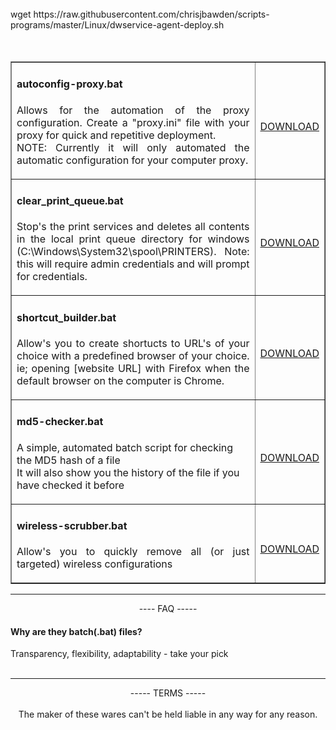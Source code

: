 
</br>
 <span style="text-align: center;">wget https://raw.githubusercontent.com/chrisjbawden/scripts-programs/master/Linux/dwservice-agent-deploy.sh </span>
</br>
</br>
</br>
<table width=100% border="-1" cellpadding="0" cellspacing="0">
  <tr>
    <td align=justify width=90% >
      <h4>autoconfig-proxy.bat</h4>
<p>Allows for the automation of the proxy configuration. Create a "proxy.ini" file with your proxy for quick and repetitive deployment. 
      <br>
      NOTE: Currently it will only automated the automatic configuration for your computer proxy. 
     </p>
  </td>
  <td>
</br>
</br>
<p style="text-align:right;"><a href="https://github.com/chrisjbawden/scripts-programs/releases/download/v1.0-autoconfig-proxy.bat/autoconfig-proxy.bat">DOWNLOAD</a></p>
</br>
</td>
</tr>
  <tr>
    <td align=justify width=90% >
      <h4> clear_print_queue.bat</h4>
<p>Stop's the print services and deletes all contents in the local print queue directory for windows (C:\Windows\System32\spool\PRINTERS). 
  Note: this will require admin credentials and will prompt for credentials.</p>
  </td>
  <td>
</br>
</br>
<p style="text-align:right;"><a href="https://github.com/chrisjbawden/scripts-programs/releases/download/v1.0-empty-print-queue.bat/empty-print-queue.bat">DOWNLOAD</a></p>
</br>
</td>
</tr>
<tr>
<td align=justify width=90%>
<h4>shortcut_builder.bat</h4>
<p>Allow's you to create shortucts to URL's of your choice with a predefined browser of your choice. ie; opening [website URL] with Firefox when the default browser on the computer is Chrome.</p>
                                        </th>
<td>
  <br>
<p><a href="https://github.com/chrisjbawden/scripts-programs/releases/download/v1.0-shortcut-builder.bat/shortcut-builder.bat">DOWNLOAD</a></p>
</td>
</tr>
<tr>
  <td>
   <h4>md5-checker.bat</h4>
     <p>A simple, automated batch script for checking the MD5 hash of a file<br/>
     It will also show you the history of the file if you have checked it before </p>
  </td>
  <td>
    <br>
    <p align="center"><a href="https://github.com/chrisjbawden/scripts-programs/releases/download/v1.0-md5-checker.bat/md5-checker.bat" target="blank">DOWNLOAD</a></p>
  </td>
</tr>
<tr>
<td align=justify width=90%>
<h4>wireless-scrubber.bat</h4>
<p>Allow's you to quickly remove all (or just targeted) wireless configurations</p>
                                        </th>
<td>
  <br>
<p><a href="https://github.com/chrisjbawden/scripts-programs/releases/download/v1.0-wireless-scrubber.bat/wireless-scrubber.bat">DOWNLOAD</a></p>
</td>
</tr>
</table>

<hr>
<div align=left>
  <p align=center>---- FAQ -----</p>
  <h4>Why are they batch(.bat) files?</h4>
  Transparency, flexibility, adaptability - take your pick

</div>
<br>
<hr>
<div align=center ">
   ----- TERMS -----
  </br>
                   <br/>
   The maker of these wares can't be held liable in any way for any reason.
</div>
                  
